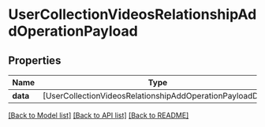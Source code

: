 # UserCollectionVideosRelationshipAddOperationPayload

## Properties
Name | Type | Description | Notes
------------ | ------------- | ------------- | -------------
**data** | [UserCollectionVideosRelationshipAddOperationPayloadData] |  | 

[[Back to Model list]](../README.md#documentation-for-models) [[Back to API list]](../README.md#documentation-for-api-endpoints) [[Back to README]](../README.md)



